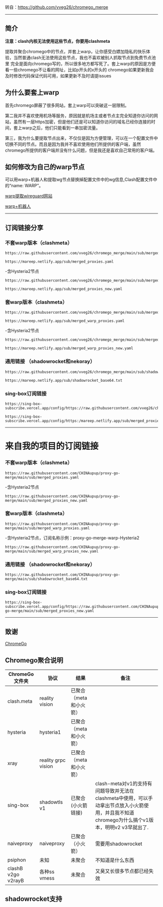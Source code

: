 转自：https://github.com/vveg26/chromego_merge

---
## 简介
**注意：clash内核无法使用这些节点，你要用clashmeta**

提取并聚合chromego中的节点，并套上warp，让你感受白嫖加隐私的快乐体验，当然普通clash无法使用这些节点，我也不喜欢被别人抓取节点到免费节点池里
完全是面向chromego写的，所以很多地方都写死了。套上warp的原因是方便看一些chromego不让看的网址，比如p开头的x开头的
chromego如果更新我会及时修改代码保证代码可用，如果更新不及时请提issues
## 为什么要套上warp
首先chromego屏蔽了很多网站，套上warp可以突破这一层限制。

第二我并不喜欢使用机场等服务，原因就是机场主或者节点主完全知道你访问的网站，虽然有一层https加密，但是他们还是可以知道你访问的域名已经你连接的时间，套上warp之后，他们只能看到一串加密流量。

第三，我为什么要提取节点出来，不仅仅是因为方便管理，可以在一个配置文件中切换不同的节点。而且是因为我并不喜欢使用他们所提供的客户端，虽然chromego所提供的客户端并没有什么问题，但是我还是喜欢自己常用的客户端。

## 如何修改为自己的warp节点
可以用warp+机器人和提取wg节点替换掉配置文件中的wg信息,Clash配置文件中的“name: WARP”。

[warp提取wireguard网站](https://replit.com/@misaka-blog/wgcf-profile-generator)

[warp+机器人](https://t.me/generatewarpplusbot)

---
## 订阅链接分享
### 不套warp版本（clashmeta）
```
https://raw.githubusercontent.com/vveg26/chromego_merge/main/sub/merged_proxies.yaml
```
```
https://mareep.netlify.app/sub/merged_proxies.yaml
```

-含Hysteria2节点
```
https://raw.githubusercontent.com/vveg26/chromego_merge/main/sub/merged_proxies_new.yaml
```
```
https://mareep.netlify.app/sub/merged_proxies_new.yaml
```

### 套warp版本（clashmeta）
```
https://raw.githubusercontent.com/vveg26/chromego_merge/main/sub/merged_warp_proxies.yaml
```
```
https://mareep.netlify.app/sub/merged_warp_proxies.yaml
```

-含Hysteria2节点
```
https://raw.githubusercontent.com/vveg26/chromego_merge/main/sub/merged_warp_proxies_new.yaml
```
```
https://mareep.netlify.app/sub/merged_warp_proxies_new.yaml
```

### 通用链接 （shadowrocket和nekoray）
```
https://raw.githubusercontent.com/vveg26/chromego_merge/main/sub/shadowrocket_base64.txt
```
```
https://mareep.netlify.app/sub/shadowrocket_base64.txt
```

### sing-box订阅链接
```
https://sing-box-subscribe.vercel.app/config/https://raw.githubusercontent.com/vveg26/chromego_merge/main/sub/merged_proxies_new.yaml
```
```
https://sing-box-subscribe.vercel.app/config/https:/mareep.netlify.app/sub/merged_proxies_new.yaml
```

---
# 来自我的项目的订阅链接
### 不套warp版本（clashmeta）
```
https://raw.githubusercontent.com/CHINAupup/proxy-go-merge/main/sub/merged_proxies.yaml
```

-含Hysteria2节点
```
https://raw.githubusercontent.com/CHINAupup/proxy-go-merge/main/sub/merged_proxies_new.yaml
```

### 套warp版本（clashmeta）
```
https://raw.githubusercontent.com/CHINAupup/proxy-go-merge/main/sub/merged_warp_proxies.yaml
```

-含Hysteria2节点，订阅名称示例：proxy-go-merge-warp-Hysteria2
```
https://raw.githubusercontent.com/CHINAupup/proxy-go-merge/main/sub/merged_warp_proxies_new.yaml
```

### 通用链接 （shadowrocket和nekoray）
```
https://raw.githubusercontent.com/CHINAupup/proxy-go-merge/main/sub/shadowrocket_base64.txt
```

### sing-box订阅链接
```
https://sing-box-subscribe.vercel.app/config/https://raw.githubusercontent.com/CHINAupup/proxy-go-merge/main/sub/merged_proxies_new.yaml
```

---
## 致谢
[ChromeGo](https://github.com/bannedbook/fanqiang/releases/tag/ChromeGo-latest)

## Chromego聚合说明
| ChromeGo文件夹 | 协议 | 结果 | 备注 |
|--------|--------|--------|--------|
| clash.meta   | reality vision  | 已聚合（meta和小火箭）   |     | 
| hysteria   | hysteria1   | 已聚合（meta和小火箭）   |     | 
| xray   | reality grpc vision   | 已聚合（meta和小火箭）   |     | 
| sing-box   | shadowtls  v1  | 已聚合(小火箭链接)   | clash-meta对v1的支持有问题导致并无法在clashmeta中使用，可以手动拿出节点放入小火箭使用，并且我不知道chromego为什么搞个v1版本，明明v2 v3早就出了.    | 
| naiveproxy   | naiveproxy   | 已聚合（小火箭）   |  需要用shadowrocket   | 
| psiphon   | 未知   | 未聚合   |  不知道是什么东西   | 
| clashB v2go v2rayB   | 各种ss vmess   | 未聚合   |  又臭又长很多节点都已经失效   | 

## shadowrocket支持

